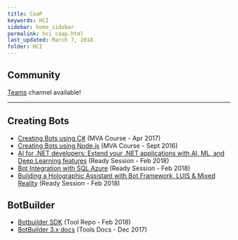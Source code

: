 ```yaml
---
title: CaaP
keywords: HCI
sidebar: home_sidebar
permalink: hci_caap.html
last_updated: March 7, 2018
folder: HCI
---
```


## Community

[Teams](https://teams.microsoft.com/l/channel/19%3acfb9cee855784d0a94009482f6d96408%40thread.skype/HCI%2520-%2520CaaP?groupId=dff0a70d-6316-4124-ae5a-e9d06f63ec34&tenantId=72f988bf-86f1-41af-91ab-2d7cd011db47) channel available!

<!-- Add in any communities worth following: blogs, twitter, etc. -->
---
<!-- Here, add in any links to useful resources. The structure is not fixed, it can be grouped by scenario, by tech, or set up as a learning path -->

## Creating Bots

- [Creating Bots using C#](https://mva.microsoft.com/en-US/training-courses/creating-bots-in-the-microsoft-bot-framework-using-c-17590?l=ALwJe9kqD_4000115881) (MVA Course - Apr 2017)
- [Creating Bots using Node.js](https://mva.microsoft.com/en-US/training-courses/creating-bots-in-the-microsoft-bot-framework-using-nodejs-16759?l=2zTAb2HyC_3504668937) (MVA Course - Sept 2016)
- [AI for .NET developers: Extend your .NET applications with AI, ML, and Deep Learning features](https://content.microsoftready.com/FY18Q3/session/CD-DEV312) (Ready Session - Feb 2018)
- [Bot Integration with SQL Azure](https://content.microsoftready.com/FY18Q3/session/CD-DEV-DRT218) (Ready Session - Feb 2018)
- [Building a Holographic Assistant with Bot Framework, LUIS & Mixed Reality](https://content.microsoftready.com/FY18Q3/session/CD-DEV-DRT303) (Ready Session - Feb 2018)

## BotBuilder

- [Botbuilder SDK](https://github.com/Microsoft/BotBuilder) (Tool Repo - Feb 2018)
- [BotBuilder 3.x docs](https://docs.microsoft.com/en-us/bot-framework/) (Tools Docs - Dec 2017)